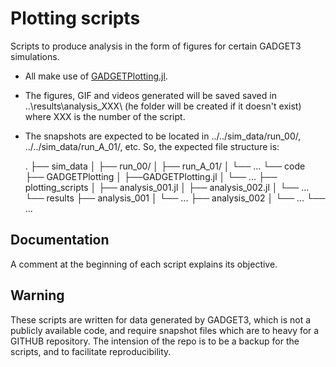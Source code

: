 # Plotting scripts

Scripts to produce analysis in the form of figures for certain GADGET3 simulations. 

- All make use of [GADGETPlotting.jl](https://github.com/Ezequiel92/GADGETPlotting).
- The figures, GIF and videos generated will be saved saved in ..\results\analysis_XXX\ (he folder will be created if it doesn't exist) where XXX is the number of the script. 
- The snapshots are expected to be located in ../../sim_data/run_00/, ../../sim_data/run_A_01/, etc. So, the expected file structure is:

	.
	├── sim_data
	│   ├── run_00/
	│   ├── run_A_01/
	│   └── ...
	└── code
		├── GADGETPlotting 
		│	├──GADGETPlotting.jl
		│	└── ...
		├── plotting_scripts
		│	├── analysis_001.jl
		│	├── analysis_002.jl
		│	└── ...
		└── results 
		├── analysis_001
			│   └── ...
			├── analysis_002
			│   └── ...
			└── ...

## Documentation

A comment at the beginning of each script explains its objective.

## Warning

These scripts are written for data generated by GADGET3, which is not a publicly available code, and require snapshot files which are to heavy for a GITHUB repository. The intension of the repo is to be a backup for the scripts, and to facilitate reproducibility.